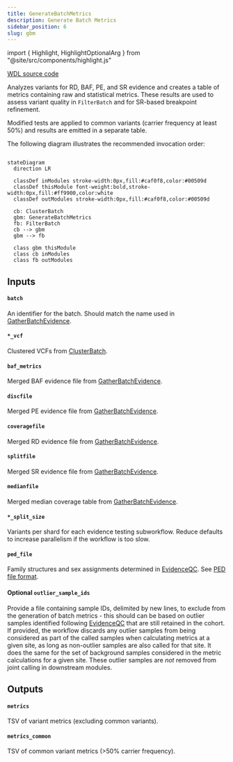 ```yaml
---
title: GenerateBatchMetrics
description: Generate Batch Metrics
sidebar_position: 6
slug: gbm
---
```


import { Highlight, HighlightOptionalArg } from "@site/src/components/highlight.js"

[WDL source code](https://github.com/broadinstitute/gatk-sv/blob/main/wdl/GenerateBatchMetrics.wdl)

Analyzes variants for RD, BAF, PE, and SR evidence and creates a table of metrics containing raw and statistical 
metrics. These results are used to assess variant quality in `FilterBatch` and for SR-based breakpoint refinement.

Modified tests are applied to common variants (carrier frequency at least 50%) and results are emitted in a separate table.

The following diagram illustrates the recommended invocation order:

```mermaid

stateDiagram
  direction LR
  
  classDef inModules stroke-width:0px,fill:#caf0f8,color:#00509d
  classDef thisModule font-weight:bold,stroke-width:0px,fill:#ff9900,color:white
  classDef outModules stroke-width:0px,fill:#caf0f8,color:#00509d

  cb: ClusterBatch
  gbm: GenerateBatchMetrics
  fb: FilterBatch
  cb --> gbm
  gbm --> fb
  
  class gbm thisModule
  class cb inModules
  class fb outModules
```

## Inputs

#### `batch`
An identifier for the batch. Should match the name used in [GatherBatchEvidence](./gbe#batch).

#### `*_vcf`
Clustered VCFs from [ClusterBatch](./cb#clustered__vcf).

#### `baf_metrics`
Merged BAF evidence file from [GatherBatchEvidence](./gbe#merged_baf).

#### `discfile`
Merged PE evidence file from [GatherBatchEvidence](./gbe#merged_pe).

#### `coveragefile`
Merged RD evidence file from [GatherBatchEvidence](./gbe#merged_bincov).

#### `splitfile`
Merged SR evidence file from [GatherBatchEvidence](./gbe#merged_sr).

#### `medianfile`
Merged median coverage table from [GatherBatchEvidence](./gbe#median_cov).

#### `*_split_size`
Variants per shard for each evidence testing subworkflow. Reduce defaults to increase parallelism if the workflow is 
too slow.

#### `ped_file`
Family structures and sex assignments determined in [EvidenceQC](./eqc). See [PED file format](/docs/gs/inputs#ped-format).

#### <HighlightOptionalArg>Optional</HighlightOptionalArg> `outlier_sample_ids`
Provide a file containing sample IDs, delimited by new lines, to exclude from the generation of batch metrics - 
this should can be based on outlier samples identified following [EvidenceQC](./eqc) that are still retained in 
the cohort. If provided, the workflow discards any outlier samples from being considered as part of the called 
samples when calculating metrics at a given site, as long as non-outlier samples are also called for that site. 
It does the same for the set of background samples considered in the metric calculations for a given site. These outlier samples are *not* removed from joint calling in downstream modules.

## Outputs

#### `metrics`
TSV of variant metrics (excluding common variants).

#### `metrics_common`
TSV of common variant metrics (>50% carrier frequency).

